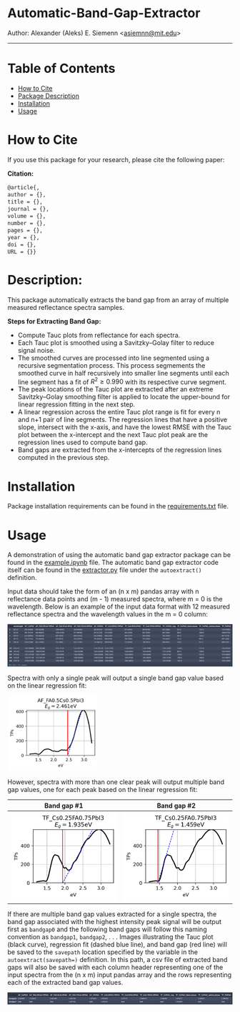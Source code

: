 # Automatic-Band-Gap-Extractor

Author: Alexander (Aleks) E. Siemenn \<asiemnn@mit.edu\>

______________________________________________

# Table of Contents
- [How to Cite](#how-to-cite)
- [Package Description](#description)
- [Installation](#installation)
- [Usage](#usage)


# How to Cite

If you use this package for your research, please cite the following paper:

**Citation:** 

    @article{,
    author = {},
    title = {},
    journal = {},
    volume = {},
    number = {},
    pages = {},
    year = {},
    doi = {},
    URL = {}}

# Description:

This package automatically extracts the band gap from an array of multiple measured reflectance spectra samples.

**Steps for Extracting Band Gap:**

- Compute Tauc plots from reflectance for each spectra.
- Each Tauc plot is smoothed using a Savitzky–Golay filter to reduce signal noise.
- The smoothed curves are processed into line segmented using a recursive segmentation process. This process segmements the smoothed curve in half recursively into smaller line segments until each line segment has a fit of $R^2 \geq 0.990$ with its respective curve segment.
- The peak locations of the Tauc plot are extracted after an extreme Savitzky–Golay smoothing filter is applied to locate the upper-bound for linear regression fitting in the next step.
- A linear regression across the entire Tauc plot range is fit for every n and n+1 pair of line segments. The regression lines that have a positive slope, intersect with the x-axis, and have the lowest RMSE with the Tauc plot between the x-intercept and the next Tauc plot peak are the regression lines used to compute band gap.
- Band gaps are extracted from the x-intercepts of the regression lines computed in the previous step.

# Installation

Package installation requirements can be found in the [requirements.txt](./requirements.txt) file.

# Usage

A demonstration of using the automatic band gap extractor package can be found in the [example.ipynb](./example.ipynb) file. The automatic band gap extractor code itself can be found in the [extractor.py](./extractor.py) file under the `autoextract()` definition.

Input data should take the form of an (n x m) pandas array with n reflectance data points and (m - 1) measured spectra, where m = 0 is the wavelength. Below is an example of the input data format with 12 measured reflectance spectra and the wavelength values in the m = 0 column:

![input](./figs/example-input.png)

Spectra with only a single peak will output a single band gap value based on the linear regression fit:

<img src="./example-data/example-output/AF_FA0.5Cs0.5PbI3.png" width="40%" />

However, spectra with more than one clear peak will output multiple band gap values, one for each peak based on the linear regression fit:

| Band gap #1| Band gap #2 |
| ---------- | ----------- |
| <img src="./example-data/example-output/TF_Cs0.25FA0.75PbI3.png" width="100%" /> | <img src="./example-data/example-output/TF_Cs0.25FA0.75PbI3_bandgap2.png" width="100%" /> |

If there are multiple band gap values extracted for a single spectra, the band gap associated with the highest intensity peak signal will be output first as `bandgap0` and the following band gaps will follow this naming convention as `bandgap1`, `bandgap2`, . . . Images illustrating the Tauc plot (black curve), regression fit (dashed blue line), and band gap (red line) will be saved to the `savepath` location specified by the variable in the `autoextract(savepath=)` definition. In this path, a csv file of extracted band gaps will also be saved with each column header representing one of the input spectra from the (n x m) input pandas array and the rows representing each of the extracted band gap values.

![output](./figs/example-output.png)
